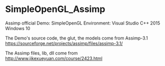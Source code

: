 # SimpleOpenGL_Assimp
Assimp official Demo: SimpleOpenGL
Environment:
Visual Studio C++ 2015
Windows 10

The Demo's source code, the glut, the models come from Assimp-3.1
https://sourceforge.net/projects/assimp/files/assimp-3.1/

The Assimp files, lib, dll come from 
http://www.jikexueyuan.com/course/2423.html

